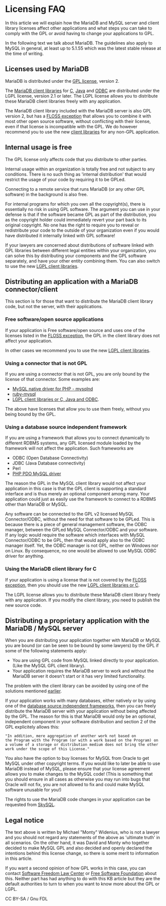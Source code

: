
# Licensing FAQ

In this article we will explain how the MariaDB and MySQL server and client library licenses affect other applications and what steps you can take to comply with the GPL or avoid having to change your applications to GPL.


In the following text we talk about MariaDB. The guidelines also apply
to MySQL in general, at least up to 5.1.55 which was the latest
stable release at the time of writing.



## Licenses used by MariaDB


MariaDB is distributed under the [GPL license](mariadb-licenses.md),
version 2.


The [MariaDB client libraries](../../../clients-and-utilities/server-client-software/client-libraries/README.md) for [C](https://app.gitbook.com/s/CjGYMsT2MVP4nd3IyW2L/mariadb-connector-c/), [Java](https://app.gitbook.com/s/CjGYMsT2MVP4nd3IyW2L/mariadb-connector-j/) and [ODBC](https://app.gitbook.com/s/CjGYMsT2MVP4nd3IyW2L/mariadb-connector-odbc/) are distributed under the LGPL license, version 2.1 or later. The LGPL license allows you to distribute these MariaDB client libraries freely with any application.


The MariaDB client library included with the MariaDB server is also GPL version 2,
but has a [FLOSS exception](mariadb-licenses.md) that allows
you to combine it with most other open source software, without
conflicting with their license, even if that license is incompatible
with the GPL. We do however recommend you to use the new [client libraries](../../../clients-and-utilities/server-client-software/client-libraries/README.md) for any non-GPL application.


## Internal usage is free


The GPL license only affects code that you distribute to other parties.


Internal usage within an organization is totally free and not subject
to any conditions. There is no such thing as 'internal distribution'
that would restrict the usage of your code by requiring it to be GPLed.


Connecting to a remote service that runs MariaDB (or any other GPL
software) in the background is also free.


For internal programs for which you own all the copyright(s),
there is essentially no risk in using GPL software. The argument
you can use in your defense is that if the software became GPL
as part of the distribution, you as the copyright holder could immediately
revert your part back to its original copyright. No one has the right
to require you to reveal or redistribute your code to the outside of
your organization even if you would have distributed it internally
linked with GPL software!


If your lawyers are concerned about distributions of software linked
with GPL libraries between different legal entities within your
organization, you can solve this by distributing your components and the
GPL software separately, and have your other entity combining them. You can also
switch to use the new [LGPL client libraries](../../../clients-and-utilities/server-client-software/client-libraries/README.md).


## Distributing an application with a MariaDB connector/client


This section is for those that want to distribute the MariaDB client
library code, but not the server, with their applications.


### Free software/open source applications


If your application is Free software/open source and uses one of the
licenses listed in the
[FLOSS exception](mariadb-licenses.md), the GPL
in the client library does not affect your application.


In other cases we recommend you to use the new [LGPL client libraries](../../../clients-and-utilities/server-client-software/client-libraries/README.md).


### Using a connector that is not GPL


If you are using a connector that is not GPL, you are only bound
by the license of that connector. Some examples are:


* [MySQL native driver for PHP - mysqlnd](https://php.net/manual/en/book.mysqlnd.php)
* [ruby-mysql](https://raa.ruby-lang.org/project/ruby-mysql)
* [LGPL client libraries or C, Java and ODBC](../../../clients-and-utilities/server-client-software/client-libraries/README.md).


The above have licenses that allow you to use them freely, without you
being bound by the GPL.


### Using a database source independent framework


If you are using a framework that allows you to connect dynamically to
different RDBMS systems, any GPL licensed module loaded by the framework will not affect the
application. Such frameworks are


* ODBC (Open Database Connectivity)
* JDBC (Java Database connectivity)
* Perl
* [PHP PDO MySQL driver](https://php.net/manual/en/ref.pdo-mysql.php)


The reason the GPL in the MySQL client library would not affect your
application in this case is that the GPL client is supporting a
standard interface and is thus merely an optional component among
many. Your application could just as easily use the framework to
connect to a RDBMS other than MariaDB or MySQL.


Any software can be connected to the GPL v2 licensed MySQL
Connector/ODBC, without the need for that software to be GPLed. This is
because there is a piece of general management software, the ODBC
manager, between the GPLed MySQL Connector/ODBC and your software. If
any logic would require the software which interfaces with MySQL
Connector/ODBC to be GPL, then that would apply also to the ODBC
manager itself. Yet, the ODBC manager is not GPL, neither on Windows
nor on Linux. By consequence, no one would be allowed to use MySQL ODBC
driver for anything.


### Using the MariaDB client library for C


If your application is using a license that is not covered by the 
[FLOSS exception](mariadb-licenses.md), then you
should use the new [LGPL client libraries or C](https://app.gitbook.com/s/CjGYMsT2MVP4nd3IyW2L/mariadb-connector-c/).


The LGPL license allows you to distribute these MariaDB client library freely with any application. If you modify the client library, you need to publish the new source code.


## Distributing a proprietary application with the MariaDB / MySQL server


When you are distributing your application together with MariaDB or
MySQL you are bound (or can be seen to be bound by some lawyers) by
the GPL if some of the following statements apply:


* You are using GPL code from MySQL linked directly to your application. (Like the MySQL GPL client library).
* Your application requires the MariaDB server to work and without the MariaDB server it doesn't start or it has very limited functionality.


The problem with the client library can be avoided by using one of the
solutions mentioned 
[earlier](licensing-faq.md#distributing-an-application-with-a-mariadb-connectorclient).


If your application works with many databases, either natively or by
using one of the
[database source independent frameworks](licensing-faq.md#using-a-database-source-independent-framework), then you can
freely distribute the MariaDB server with your application without 
being affected by the GPL. The reason for this is that MariaDB
would only be an optional, independent component in your software
distribution and section 2 of the GPL explicitely allows this:


```
"In addition, mere aggregation of another work not based on
the Program with the Program (or with a work based on the Program) on
a volume of a storage or distribution medium does not bring the other
work under the scope of this License."
```

You also have the option to buy licenses for MySQL from Oracle to get
MySQL under other copyright terms. If you would like to later be able to
use MariaDB instead of MySQL, please ensure that your license
agreement allows you to make changes to the MySQL code! (This is
something that you should ensure in all cases as otherwise you may run
into bugs that Oracle will not fix, you are not allowed to fix and
could make MySQL software unusable for you!)


The rights to use the MariaDB code changes in your application can be
requested from [SkySQL](https://www.skysql.com/about/contact).


## Legal notice


The text above is written by Michael "Monty" Widenius, who is not a
lawyer and you should not regard any statements of the above as
'ultimate truth' in all scenarios. On the other hand, it was David
and Monty who together decided to make MySQL GPL and also decided and
openly declared the intentions behind this license change, so there is
some merit to information in this article.


If you want a second opinion of how GPL works in this case, you can
contact [Software Freedom Law Center](https://www.softwarefreedom.org)
or [Free Software Foundation](https://www.fsf.org) about this. Neither
part has had anything to do with this KB article but they are the
default authorities to turn to when you want to know more about the
GPL or LGPL.


CC BY-SA / Gnu FDL

